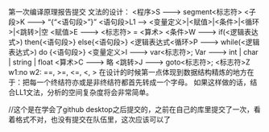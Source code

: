 第一次编译原理报告提交
文法的设计：
<程序>S  ---> segment<标志符>
<子段>K  ---> “{“<语句段>”}”
<语句段>L1  --> <变量定义>|<赋值>|<条件>|<循环>|<跳转>|空
<赋值>E  --->  <标志符> = <算术>
<条件>W  --->  if(<逻辑表达式>)  then{<语句段>}  else{<语句段>}
<逻辑表达式<循环>P  --->  while(<逻辑表达式>)  do {<语句段>}
<变量定义>I  --->  var<标志符>;
Var  ---> int | char | string | float
<算术>C  --->  略
<跳转>J  --->  goto<标志符>;
<标志符>Z
w1:no
w2: ==, >=, <=, <, >
在设计的时候第一点体现到数据结构精炼的地方在于：把每一个终结符亦或是非终结符都首先转成一个字母。
如果这样做的话，结合LL1文法，分析的空间复杂度将会非常简单。

//这个是在学会了github desktop之后提交的，之前在自己的库里提交了一次，看着格式不对，也没有提交在队伍里，这次应该可以了   